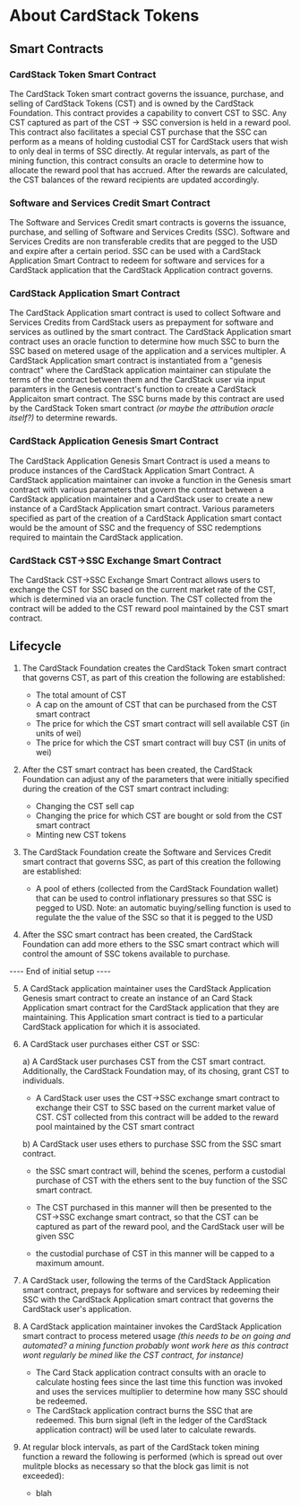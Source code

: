# About CardStack Tokens

## Smart Contracts

### CardStack Token Smart Contract
The CardStack Token smart contract governs the issuance, purchase, and selling of CardStack Tokens (CST) and is owned by the CardStack Foundation. This contract provides a capability to convert CST to SSC. Any CST captured as part of the CST -> SSC conversion is held in a reward pool. This contract also facilitates a special CST purchase that the SSC can perform as a means of holding custodial CST for CardStack users that wish to only deal in terms of SSC directly. At regular intervals, as part of the mining function, this contract consults an oracle to determine how to allocate the reward pool that has accrued. After the rewards are calculated, the CST balances of the reward recipients are updated accordingly. 

### Software and Services Credit Smart Contract
The Software and Services Credit smart contracts is governs the issuance, purchase, and selling of Software and Services Credits (SSC). Software and Services Credits are non transferable credits that are pegged to the USD and expire after a certain period. SSC can be used with a CardStack Application Smart Contract to redeem for software and services for a CardStack application that the CardStack Application contract governs.

### CardStack Application Smart Contract
The CardStack Application smart contract is used to collect Software and Services Credits from CardStack users as prepayment for software and services as outlined by the smart contract. The CardStack Application smart contract uses an oracle function to determine how much SSC to burn the SSC based on metered usage of the application and a services multipler. A CardStack Application smart contract is instantiated from a "genesis contract" where the CardStack application maintainer can stipulate the terms of the contract between them and the CardStack user via input paramters in the Genesis contract's function to create a CardStack Applicaiton smart contract. The SSC burns made by this contract are used by the CardStack Token smart contract _(or maybe the attribution oracle itself?)_ to determine rewards.

### CardStack Application Genesis Smart Contract
The CardStack Application Genesis Smart Contract is used a means to produce instances of the CardStack Application Smart Contract. A CardStack application maintainer can invoke a function in the Genesis smart contract with various parameters that govern the contract between a CardStack application maintainer and a CardStack user to create a new instance of a CardStack Application smart contract. Various parameters specified as part of the creation of a CardStack Application smart contact would be the amount of SSC and the frequency of SSC redemptions required to maintain the CardStack application. 

### CardStack CST->SSC Exchange Smart Contract
The CardStack CST->SSC Exchange Smart Contract allows users to exchange the CST for SSC based on the current market rate of the CST, which is determined via an oracle function. The CST collected from the contract will be added to the CST reward pool maintained by the CST smart contract.

## Lifecycle

1. The CardStack Foundation creates the CardStack Token smart contract that governs CST, as part of this creation the following are established:
    * The total amount of CST
    * A cap on the amount of CST that can be purchased from the CST smart contract
    * The price for which the CST smart contract will sell available CST (in units of wei)
    * The price for which the CST smart contract will buy CST (in units of wei)
    
2. After the CST smart contract has been created, the CardStack Foundation can adjust any of the parameters that were initially specified during the creation of the CST smart contract including:
    * Changing the CST sell cap
    * Changing the price for which CST are bought or sold from the CST smart contract
    * Minting new CST tokens
    
3. The CardStack Foundation create the Software and Services Credit smart contract that governs SSC, as part of this creation the following are established:
    * A pool of ethers (collected from the CardStack Foundation wallet) that can be used to control inflationary pressures so that SSC is pegged to USD. Note: an automatic buying/selling function is used to regulate the the value of the SSC so that it is pegged to the USD
    
4. After the SSC smart contract has been created, the CardStack Foundation can add more ethers to the SSC smart contract which will control the amount of SSC tokens available to purchase.

---- End of initial setup ----

5. A CardStack application maintainer uses the CardStack Application Genesis smart contract to create an instance of an Card Stack Application smart contract for the CardStack application that they are maintaining. This Application smart contract is tied to a particular CardStack application for which it is associated.

6. A CardStack user purchases either CST or SSC:

   a) A CardStack user purchases CST from the CST smart contract. Additionally, the CardStack Foundation may, of its chosing, grant CST to individuals.
   
   * A CardStack user uses the CST->SSC exchange smart contract to exchange their CST to SSC based on the current market value of CST. CST collected from this contract will be added to the reward pool maintained by the CST smart contract

   b) A CardStack user uses ethers to purchase SSC from the SSC smart contract.
   
   * the SSC smart contract will, behind the scenes, perform a custodial purchase of CST with the ethers sent to the buy function of the SSC smart contract. 
         
   * The CST purchased in this manner will then be presented to the CST->SSC exchange smart contract, so that the CST can be captured as part of the reward pool, and the CardStack user will be given SSC
         
   * the custodial purchase of CST in this manner will be capped to a maximum amount.

7. A CardStack user, following the terms of the CardStack Application smart contract, prepays for software and services by redeeming their SSC with the CardStack Application smart contract that governs the CardStack user's application.

8. A CardStack application maintainer invokes the CardStack Application smart contract to process metered usage _(this needs to be on going and automated? a mining function probably wont work here as this contract wont regularly be mined like the CST contract, for instance)_ 
   * The Card Stack application contract consults with an oracle to calculate hosting fees since the last time this function was invoked and uses the services multiplier to determine how many SSC should be redeemed.
   * The CardStack application contract burns the SSC that are redeemed. This burn signal (left in the ledger of the CardStack application contract) will be used later to calculate rewards.

9. At regular block intervals, as part of the CardStack token mining function a reward the following is performed (which is spread out over mulitple blocks as necessary so that the block gas limit is not exceeded):
   * blah

  



